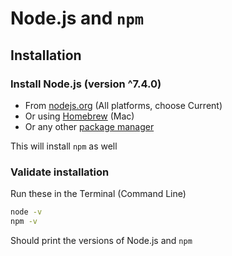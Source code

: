 Node.js and `npm`
=================

Installation
-------------

### Install Node.js (version ^7.4.0)

- From [nodejs.org](https://nodejs.org/) (All platforms, choose Current)
- Or using [Homebrew](http://blog.teamtreehouse.com/install-node-js-npm-mac) (Mac)
- Or any other [package manager](https://nodejs.org/en/download/package-manager/)

This will install `npm` as well

### Validate installation

Run these in the Terminal (Command Line)

```sh
node -v
npm -v
```

Should print the versions of Node.js and `npm`
